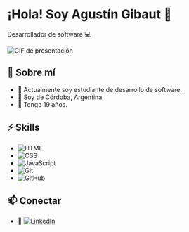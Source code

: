 # ¡Hola! Soy Agustín Gibaut 👋

Desarrollador de software 💻

![GIF de presentación](https://media0.giphy.com/media/58OujxlE7e19Mjv0gj/200w.gif?cid=6c09b952d60ohkhddwi0fsu7sb7aqbdhryubjcq3khrspla7&ep=v1_gifs_search&rid=200w.gif&ct=g)

## 🌱 Sobre mí

- 🚀 Actualmente soy estudiante de desarrollo de software.
- 🏡 Soy de Córdoba, Argentina.
- 🎂 Tengo 19 años.

## ⚡ Skills

- ![HTML](https://img.shields.io/badge/-HTML-E34F26?style=flat-square&logo=html5&logoColor=white)
- ![CSS](https://img.shields.io/badge/-CSS-1572B6?style=flat-square&logo=css3&logoColor=white)
- ![JavaScript](https://img.shields.io/badge/-JavaScript-F7DF1E?style=flat-square&logo=javascript&logoColor=black)
- ![Git](https://img.shields.io/badge/-Git-F05032?style=flat-square&logo=git&logoColor=white)
- ![GitHub](https://img.shields.io/badge/-GitHub-181717?style=flat-square&logo=github&logoColor=white)

## 📫 Conectar

- 💼 [![LinkedIn](https://img.shields.io/badge/-LinkedIn-0A66C2?style=flat-square&logo=linkedin&logoColor=white)]([https://www.linkedin.com/in/agustin-gibaut-61baa5327/](https://www.linkedin.com/in/agustin-gibaut-61baa5327?utm_source=share&utm_campaign=share_via&utm_content=profile&utm_medium=android_app))
